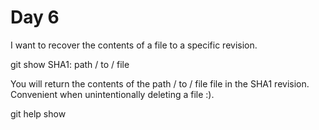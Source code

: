 # Day 6

I want to recover the contents of a file to a specific revision.

git show SHA1: path / to / file

You will return the contents of the path / to / file file in the SHA1 revision.
Convenient when unintentionally deleting a file :).

git help show
